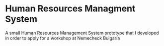 # Human Resources Managment System
A small Human Resources Management System prototype that I developed in order to apply for a workshop at Nemecheck Bulgaria
